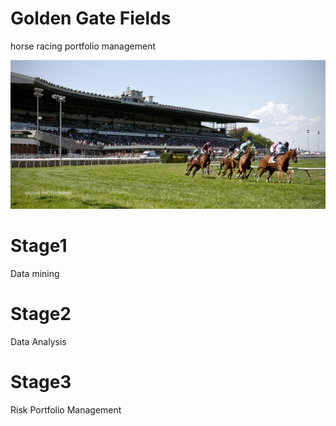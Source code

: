 # Golden Gate Fields
horse racing portfolio management

<img src="grandstand.jpg">

# Stage1 

Data mining


# Stage2

Data Analysis


# Stage3

Risk Portfolio Management
